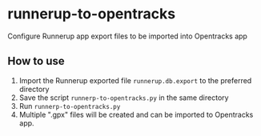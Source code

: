 # runnerup-to-opentracks
Configure Runnerup app export files to be imported into Opentracks app

## How to use 
1) Import the Runnerup exported file `runnerup.db.export` to the preferred directory
2) Save the script `runnerp-to-opentracks.py` in the same directory
3) Run `runnerp-to-opentracks.py` 
4) Multiple ".gpx" files will be created and can be imported to Opentracks app.
